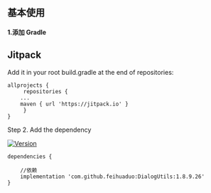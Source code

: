 ## 基本使用

#### 1.添加 Gradle

## Jitpack

Add it in your root build.gradle at the end of repositories:
```
allprojects {
     repositories {
	...
	maven { url 'https://jitpack.io' }
     }
}

```
Step 2. Add the dependency

[![Version](https://jitpack.io/v/feihuaduo/DialogUtils.svg)](https://jitpack.io/#feihuaduo/DialogUtils)

```
dependencies {

    //依赖
    implementation 'com.github.feihuaduo:DialogUtils:1.8.9.26'
}
```